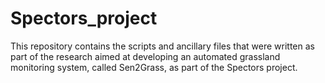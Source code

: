 # Spectors_project
This repository contains the scripts and ancillary files that were written as part of the research aimed at developing an automated grassland monitoring system, called Sen2Grass, as part of the Spectors project.
